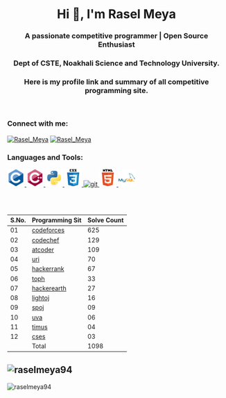 
<h1 align="center">Hi 👋, I'm Rasel Meya</h1>
<h3 align="center">A passionate competitive programmer | Open Source Enthusiast</h3>
<h3 align="center" >Dept of CSTE, Noakhali Science and Technology University.</h3>
<h3 align="center" > Here is my profile link and summary of all competitive programming site.</h3>
<br>
<h3 align="left">Connect with me:</h3>
<p align="left">
<a href="https://www.codechef.com/users/rasel_mia" target="blank"><img align="center" src="https://cdn.jsdelivr.net/npm/simple-icons@3.1.0/icons/codechef.svg" alt="Rasel_Meya" height="30" width="40" /></a>
<a href="https://codeforces.com/profile/RASEL_MEYA" target="blank"><img align="center" src="https://cdn.jsdelivr.net/npm/simple-icons@3.0.1/icons/codeforces.svg" alt="Rasel_Meya" height="30" width="40" /></a>
</p>

<h3 align="left">Languages and Tools:</h3>
<p align="left"> <a href="https://www.cprogramming.com/" target="_blank"> <img src="https://raw.githubusercontent.com/devicons/devicon/master/icons/c/c-original.svg" alt="c" width="40" height="40"/> </a> <a href="https://www.w3schools.com/cpp/" target="_blank"> <img src="https://raw.githubusercontent.com/devicons/devicon/master/icons/cplusplus/cplusplus-original.svg" alt="cplusplus" width="40" height="40"/> </a>
  <a href="https://www.w3schools.com/python/" target="_blank"> <img src="https://raw.githubusercontent.com/devicons/devicon/master/icons/python/python-original.svg" alt="python" width="40" height="40"/> </a><a href="https://www.w3schools.com/css/" target="_blank"> <img src="https://raw.githubusercontent.com/devicons/devicon/master/icons/css3/css3-original-wordmark.svg" alt="css3" width="40" height="40"/> </a> <a href="https://git-scm.com/" target="_blank"> <img src="https://www.vectorlogo.zone/logos/git-scm/git-scm-icon.svg" alt="git" width="40" height="40"/> </a> <a href="https://www.w3.org/html/" target="_blank"> <img src="https://raw.githubusercontent.com/devicons/devicon/master/icons/html5/html5-original-wordmark.svg" alt="html5" width="40" height="40"/> </a> <a href="https://www.mysql.com/" target="_blank"> <img src="https://raw.githubusercontent.com/devicons/devicon/master/icons/mysql/mysql-original-wordmark.svg" alt="mysql" width="40" height="40"/> </a> </p>

<br>
<br>

| S.No. | Programming Sit | Solve Count |
| ---   | ---          | ---  |
|01   | [codeforces](https://codeforces.com/profile/RASEL_MEYA)| 625|
|02   | [codechef](https://www.codechef.com/users/rasel_mia)| 129|
|03   | [atcoder](https://atcoder.jp/users/RASEL)| 109|
|04   | [uri](https://www.urionlinejudge.com.br/judge/en/profile/221878) | 70|
|05   | [hackerrank](https://www.hackerrank.com/CODE_ERROR)| 67|
|06   | [toph](https://toph.co/u/RH.RASEL)| 33|
|07   | [hackerearth](https://www.hackerearth.com/@raselmeya)| 27| 
|08   | [lightoj](https://lightoj.com/user/rhrasel94)| 16| 
|09   | [spoj](https://www.spoj.com/users/rh_rasel/)| 09|
|10   | [uva](https://uhunt.onlinejudge.org/id/996321)| 06| 
|11   |[timus](https://acm.timus.ru/author.aspx?id=295201)|04|
|12   | [cses](https://cses.fi/user/35833)| 03|
||Total  |1098||

<h2><img align="" src="https://github-readme-stats.vercel.app/api?username=raselmeya94&show_icons=true&&theme=radical" alt="raselmeya94" /></h2>

<p><img align="" src="https://github-readme-stats.vercel.app/api/top-langs?username=raselmeya94&show_icons=true&locale=en&layout=compact" alt="raselmeya94" /></p><br>

